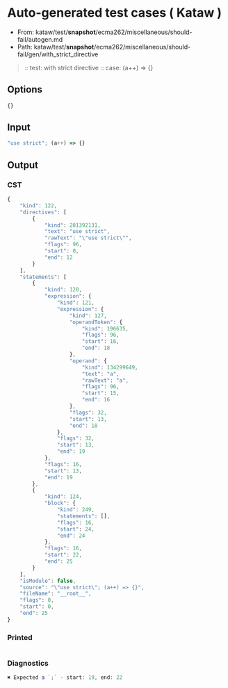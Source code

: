 # Auto-generated test cases ( Kataw )
- From: kataw/test/__snapshot__/ecma262/miscellaneous/should-fail/autogen.md
- Path: kataw/test/__snapshot__/ecma262/miscellaneous/should-fail/gen/with_strict_directive
> :: test: with strict directive
> :: case: (a++) => {}
## Options

`````js
{}
`````
## Input

`````js
"use strict"; (a++) => {}
`````
## Output

### CST

```javascript
{
    "kind": 122,
    "directives": [
        {
            "kind": 201392131,
            "text": "use strict",
            "rawText": "\"use strict\"",
            "flags": 96,
            "start": 0,
            "end": 12
        }
    ],
    "statements": [
        {
            "kind": 120,
            "expression": {
                "kind": 121,
                "expression": {
                    "kind": 127,
                    "operandToken": {
                        "kind": 196635,
                        "flags": 96,
                        "start": 16,
                        "end": 18
                    },
                    "operand": {
                        "kind": 134299649,
                        "text": "a",
                        "rawText": "a",
                        "flags": 96,
                        "start": 15,
                        "end": 16
                    },
                    "flags": 32,
                    "start": 13,
                    "end": 18
                },
                "flags": 32,
                "start": 13,
                "end": 19
            },
            "flags": 16,
            "start": 13,
            "end": 19
        },
        {
            "kind": 124,
            "block": {
                "kind": 249,
                "statements": [],
                "flags": 16,
                "start": 24,
                "end": 24
            },
            "flags": 16,
            "start": 22,
            "end": 25
        }
    ],
    "isModule": false,
    "source": "\"use strict\"; (a++) => {}",
    "fileName": "__root__",
    "flags": 0,
    "start": 0,
    "end": 25
}
```

### Printed

```javascript

```

### Diagnostics

```javascript
✖ Expected a `;` - start: 19, end: 22

```

